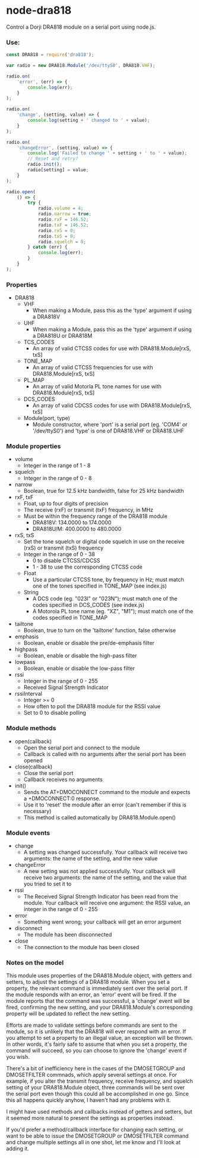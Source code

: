 # node-dra818
Control a Dorji DRA818 module on a serial port using node.js.

### Use:

```js
const DRA818 = require('dra818');

var radio = new DRA818.Module('/dev/ttyS0', DRA818.VHF);

radio.on(
	'error', (err) => {
		console.log(err);
	}
);

radio.on(
	'change', (setting, value) => {
		console.log(setting + ' changed to ' + value);
	}
);

radio.on(
	'changeError', (setting, value) => {
		console.log('Failed to change ' + setting + ' to ' + value);
		// Reset and retry?
		radio.init();
		radio[setting] = value;
	}
);

radio.open(
	() => {
		try {
			radio.volume = 4;
			radio.narrow = true;
			radio.rxF = 146.52;
			radio.txF = 146.52;
			radio.rxS = 0;
			radio.txS = 0;
			radio.squelch = 0;
		} catch (err) {
			console.log(err);
		}
	}
);
```

### Properties

- DRA818
	- VHF
		- When making a Module, pass this as the 'type' argument if using a DRA818V
	- UHF
		- When making a Module, pass this as the 'type' argument if using a DRA818U or DRA818M
	- TCS_CODES
		- An array of valid CTCSS codes for use with DRA818.Module[rxS, txS]
	- TONE_MAP
		- An array of valid CTCSS frequencies for use with DRA818.Module[rxS, txS]
	- PL_MAP
		- An array of valid Motorla PL tone names for use with DRA818.Module[rxS, txS]
	- DCS_CODES
		- An array of valid CDCSS codes for use with DRA818.Module[rxS, txS]
	- Module(port, type)
		- Module constructor, where 'port' is a serial port (eg. 'COM4' or '/dev/ttyS0') and 'type' is one of DRA818.VHF or DRA818.UHF

### Module properties

- volume
	- Integer in the range of 1 - 8
- squelch
	- Integer in the range of 0 - 8
- narrow
	- Boolean, true for 12.5 kHz bandwidth, false for 25 kHz bandwidth
- rxF, txF
	- Float, up to four digits of precision
	- The receive (rxF) or transmit (txF) frequency, in MHz
	- Must be within the frequency range of the DRA818 module
		- DRA818V: 134.0000 to 174.0000
		- DRA818U/M: 400.0000 to 480.0000
- rxS, txS
	- Set the tone squelch or digital code squelch in use on the receive (rxS) or transmit (txS) frequency
	- Integer in the range of 0 - 38
		- 0 to disable CTCSS/CDCSS
		- 1 - 38 to use the corresponding CTCSS code
	- Float
		- Use a particular CTCSS tone, by frequency in Hz; must match one of the tones specified in TONE_MAP (see index.js)
	- String
		- A DCS code (eg. "023I" or "023N"); must match one of the codes specified in DCS_CODES (see index.js)
		- A Motorola PL tone name (eg. "XZ", "M1"); must match one of the codes specified in TONE_MAP
- tailtone
	- Boolean, true to turn on the 'tailtone' function, false otherwise
- emphasis
	- Boolean, enable or disable the pre/de-emphasis filter
- highpass
	- Boolean, enable or disable the high-pass filter
- lowpass
	- Boolean, enable or disable the low-pass filter
- rssi
	- Integer in the range of 0 - 255
	- Received Signal Strength Indicator
- rssiInterval
	- Integer >= 0
	- How often to poll the DRA818 module for the RSSI value
	- Set to 0 to disable polling

### Module methods

- open(callback)
	- Open the serial port and connect to the module
	- Callback is called with no arguments after the serial port has been opened
- close(callback)
	- Close the serial port
	- Callback receives no arguments
- init()
	- Sends the AT+DMOCONNECT command to the module and expects a +DMOCONNECT:0 response.
	- Use it to 'reset' the module after an error (can't remember if this is necessary)
	- This method is called automatically by DRA818.Module.open()

### Module events

- change
	- A setting was changed successfully.  Your callback will receive two arguments: the name of the setting, and the new value
- changeError
	- A new setting was not applied successfully.  Your callback will receive two arguments: the name of the setting, and the value that you tried to set it to
- rssi
	- The Received Signal Strength Indicator has been read from the module.  Your callback will receive one argument: the RSSI value, an integer in the range of 0 - 255
- error
	- Something went wrong; your callback will get an error argument
- disconnect
	- The module has been disconnected
- close
	- The connection to the module has been closed

### Notes on the model

This module uses properties of the DRA818.Module object, with getters and
setters, to adjust the settings of a DRA818 module.  When you set a property,
the relevant command is immediately sent over the serial port.  If the module
responds with an error, an 'error' event will be fired.  If the module reports
that the command was successful, a 'change' event will be fired, confirming the
new setting, and your DRA818.Module's corresponding property will be updated to
reflect the new setting.

Efforts are made to validate settings before commands are sent to the module, so
it is unlikely that the DRA818 will ever respond with an error.  If you attempt
to set a property to an illegal value, an exception will be thrown.  In other
words, it's fairly safe to assume that when you set a property, the command will
succeed, so you can choose to ignore the 'change' event if you wish.

There's a bit of inefficiency here in the cases of the DMOSETGROUP and
DMOSETFILTER commnads, which apply several settings at once.  For example, if
you alter the transmit frequency, receive frequency, and squelch setting of your
DRA818.Module object, three commands will be sent over the serial port even
though this could all be accomplished in one go.  Since this all happens quickly
anyhow, I haven't had any problems with it.

I might have used methods and callbacks instead of getters and setters, but it
seemed more natural to present the settings as properties instead.

If you'd prefer a method/callback interface for changing each setting, or want
to be able to issue the DMOSETGROUP or DMOSETFILTER command and change multiple
settings all in one shot, let me know and I'll look at adding it.
